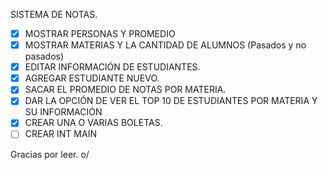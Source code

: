 SISTEMA DE NOTAS.

- [x] MOSTRAR PERSONAS Y PROMEDIO
- [x] MOSTRAR MATERIAS Y LA CANTIDAD DE ALUMNOS \(Pasados y no pasados)
- [x] EDITAR INFORMACIÓN DE ESTUDIANTES.
- [x] AGREGAR ESTUDIANTE NUEVO.
- [x] SACAR EL PROMEDIO DE NOTAS POR MATERIA.
- [x] DAR LA OPCIÓN DE VER EL TOP 10 DE ESTUDIANTES POR MATERIA Y SU INFORMACIÓN 
- [x] CREAR UNA O VARIAS BOLETAS.
- [ ] CREAR INT MAIN

Gracias por leer. o/
